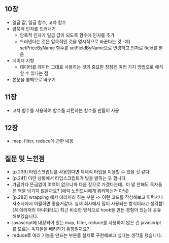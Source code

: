 ## 10장

-   일급 값, 일급 함수, 고차 함수
-   암묵적 인자를 드러내기
    -   암묵적 인자가 일급 값이 되도록 함수에 인자를 추가
    -   드러낸다는 것은 암묵적인 것을 명시적으로 바꾼다는 것 -예) setPriceByName 함수를 setFieldByName으로 변경하고 인자로 field를 받음
-   데이터 지향
    -   데이터를 데이터 그대로 사용하는 것의 중요한 장점은 여러 가지 방법으로 해석할 수 있다는 점
-   본문을 콜백으로 바꾸기

## 11장

-   고차 함수를 사용하여 함수를 리턴하는 함수를 만들어 사용

## 12장

-   map, filter, reduce에 관한 내용

## 질문 및 느낀점

-   [p.239] 타입스크립트를 사용한다면 제네릭 타입을 이용할 수 있을 것 같다.
-   [p.241] 이런 상황에서 타입스크립트가 빛을 발하는 듯 합니다.
-   가끔가다 뜬금없이 여백이 없으니까 다음 장으로 가겠다는데.. 이 말 안해도 독자들은 책을 넘기지 않을까요? (에릭 노먼드씨에게 뭐라하는거 아님)
-   [p.282] wrapping 해서 에러처리 하는 부분 -> 이런 코드를 작성해보고 이력서나 자소서에서 어필하면 좋을거같다. 실제 회사에서 많이 사용되는 방식이라고 생각함! (꼭 에러처리 아니더라도) 최근 비슷한 방식으로 hook을 만든 경험이 있는데 공유해보겠습니다.
-   javascript에 내장되어 있는 map, filter, reduce를 사용하지 않은 건 javascript를 모르는 독자들을 배려하기 위함일까요?
-   reduce로 여러 기능을 만드는 부분들 실제로 구현해보고 싶다는 생각을 했습니다.
